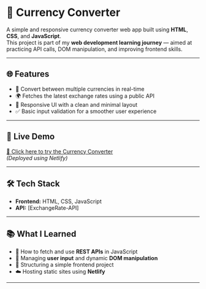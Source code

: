 # 💱 Currency Converter

A simple and responsive currency converter web app built using **HTML**, **CSS**, and **JavaScript**.  
This project is part of my **web development learning journey** — aimed at practicing API calls, DOM manipulation, and improving frontend skills.

---

## 🌐 Features

- 🔄 Convert between multiple currencies in real-time  
- 🌍 Fetches the latest exchange rates using a public API  
- 📱 Responsive UI with a clean and minimal layout  
- ✅ Basic input validation for a smoother user experience  

---

## 🚀 Live Demo

[🔗 Click here to try the Currency Converter](https://currency-convertor-byshubhra.netlify.app/)  
*(Deployed using Netlify)*

---

## 🛠 Tech Stack

- **Frontend:** HTML, CSS, JavaScript  
- **API:** [ExchangeRate-API] 

---

## 📚 What I Learned

- 🔧 How to fetch and use **REST APIs** in JavaScript  
- 🧠 Managing **user input** and dynamic **DOM manipulation**  
- 📁 Structuring a simple frontend project  
- ☁️ Hosting static sites using **Netlify**

---

